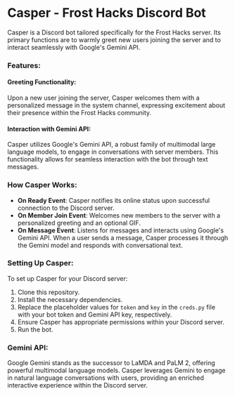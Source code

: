 # Casper - Frost Hacks Discord Bot

Casper is a Discord bot tailored specifically for the Frost Hacks server. Its primary functions are to warmly greet new users joining the server and to interact seamlessly with Google's Gemini API.

### Features:

#### Greeting Functionality:

Upon a new user joining the server, Casper welcomes them with a personalized message in the system channel, expressing excitement about their presence within the Frost Hacks community.

#### Interaction with Gemini API:

Casper utilizes Google's Gemini API, a robust family of multimodal large language models, to engage in conversations with server members. This functionality allows for seamless interaction with the bot through text messages.

### How Casper Works:

- **On Ready Event**: Casper notifies its online status upon successful connection to the Discord server.
- **On Member Join Event**: Welcomes new members to the server with a personalized greeting and an optional GIF.
- **On Message Event**: Listens for messages and interacts using Google's Gemini API. When a user sends a message, Casper processes it through the Gemini model and responds with conversational text.

### Setting Up Casper:

To set up Casper for your Discord server:

1. Clone this repository.
2. Install the necessary dependencies.
3. Replace the placeholder values for `token` and `key` in the `creds.py` file with your bot token and Gemini API key, respectively.
4. Ensure Casper has appropriate permissions within your Discord server.
5. Run the bot.

### Gemini API:

Google Gemini stands as the successor to LaMDA and PaLM 2, offering powerful multimodal language models. Casper leverages Gemini to engage in natural language conversations with users, providing an enriched interactive experience within the Discord server.
